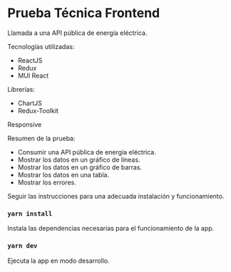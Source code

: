 # Prueba Técnica Frontend

Llamada a una API pública de energía eléctrica.

Tecnologías utilizadas:

- ReactJS
- Redux
- MUI React

Librerías:

- ChartJS
- Redux-Toolkit

Responsive

Resumen de la prueba:

- Consumir una API pública de energía eléctrica.
- Mostrar los datos en un gráfico de líneas.
- Mostrar los datos en un gráfico de barras.
- Mostrar los datos en una tabla.
- Mostrar los errores.

Seguir las instrucciones para una adecuada instalación y funcionamiento.

### `yarn install`

Instala las dependencias necesarias para el funcionamiento de la app.

### `yarn dev`

Ejecuta la app en modo desarrollo.
